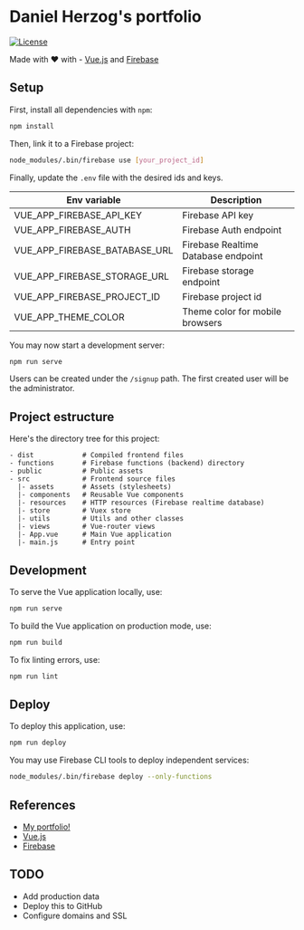 # Daniel Herzog's portfolio

[![License](https://img.shields.io/badge/license-MIT-blue.svg)](https://github.com/nitayneeman/made-with-love/blob/master/LICENSE)

Made with :heart: with - [Vue.js](https://vuejs.org/) and [Firebase](https://firebase.google.com)

## Setup

First, install all dependencies with `npm`:

```sh
npm install
```

Then, link it to a Firebase project:

```sh
node_modules/.bin/firebase use [your_project_id]
```

Finally, update the `.env` file with the desired ids and keys.

| Env variable                  | Description                         |
| ----------------------------- | ----------------------------------- |
| VUE_APP_FIREBASE_API_KEY      | Firebase API key                    |
| VUE_APP_FIREBASE_AUTH         | Firebase Auth endpoint              |
| VUE_APP_FIREBASE_BATABASE_URL | Firebase Realtime Database endpoint |
| VUE_APP_FIREBASE_STORAGE_URL  | Firebase storage endpoint           |
| VUE_APP_FIREBASE_PROJECT_ID   | Firebase project id                 |
| VUE_APP_THEME_COLOR           | Theme color for mobile browsers     |

You may now start a development server:

```sh
npm run serve
```

Users can be created under the `/signup` path. The first created user will be the administrator.

## Project estructure

Here's the directory tree for this project:

```
- dist            # Compiled frontend files
- functions       # Firebase functions (backend) directory
- public          # Public assets
- src             # Frontend source files
  |- assets       # Assets (stylesheets)
  |- components   # Reusable Vue components
  |- resources    # HTTP resources (Firebase realtime database)
  |- store        # Vuex store
  |- utils        # Utils and other classes
  |- views        # Vue-router views
  |- App.vue      # Main Vue application
  |- main.js      # Entry point
```

## Development

To serve the Vue application locally, use:

```sh
npm run serve
```

To build the Vue application on production mode, use:

```sh
npm run build
```

To fix linting errors, use:

```sh
npm run lint
```

## Deploy

To deploy this application, use:

```sh
npm run deploy
```

You may use Firebase CLI tools to deploy independent services:

```sh
node_modules/.bin/firebase deploy --only-functions
```

## References

- [My portfolio!](https://danielherzog.es)
- [Vue.js](https://vuejs.org/)
- [Firebase](https://firebase.google.com)

## TODO

- Add production data
- Deploy this to GitHub
- Configure domains and SSL
